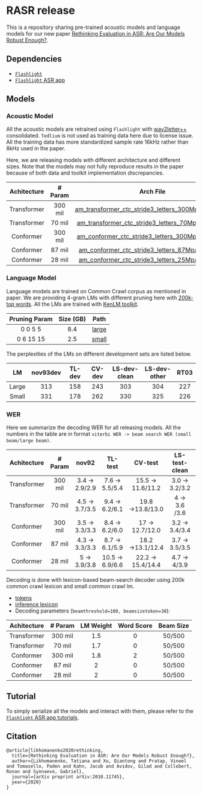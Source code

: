 # RASR release

This is a repository sharing pre-trained acoustic models and language models for our new paper [Rethinking Evaluation in ASR: Are Our Models Robust Enough?](https://arxiv.org/abs/2010.11745).


## Dependencies

* [`Flashlight`](https://github.com/facebookresearch/flashlight)
* [`Flashlight` ASR app](https://github.com/facebookresearch/flashlight/tree/master/flashlight/app/asr)

## Models

### Acoustic Model

All the acoustic models are retrained using `Flashlight` with [wav2letter++](https://github.com/facebookresearch/wav2letter) consolidated. `Tedlium` is not used as training data here due to license issue. All the training data has more standardized sample rate 16kHz rather than 8kHz used in the paper.

Here, we are releasing models with different architecture and different sizes. Note that the models may not fully reproduce results in the paper because of both data and toolkit implementation discrepancies.

|Achitecture |# Param |Arch File |Path |
| :---: | :---: | :---: | :---: |
|Transformer |300 mil |[am_transformer_ctc_stride3_letters_300Mparams.arch](https://dl.fbaipublicfiles.com/wav2letter/rasr/tutorial/am_transformer_ctc_stride3_letters_300Mparams.arch) |[am_transformer_ctc_stride3_letters_300Mparams.bin](https://dl.fbaipublicfiles.com/wav2letter/rasr/tutorial/am_transformer_ctc_stride3_letters_300Mparams.bin) |
|Transformer |70 mil |[am_transformer_ctc_stride3_letters_70Mparams.arch](https://dl.fbaipublicfiles.com/wav2letter/rasr/tutorial/am_transformer_ctc_stride3_letters_70Mparams.arch) |[am_transformer_ctc_stride3_letters_70Mparams.bin](https://dl.fbaipublicfiles.com/wav2letter/rasr/tutorial/am_transformer_ctc_stride3_letters_70Mparams.bin) |
|Conformer |300 mil |[am_conformer_ctc_stride3_letters_300Mparams.arch](https://dl.fbaipublicfiles.com/wav2letter/rasr/tutorial/am_conformer_ctc_stride3_letters_300Mparams.arch) |[am_conformer_ctc_stride3_letters_300Mparams.bin](https://dl.fbaipublicfiles.com/wav2letter/rasr/tutorial/am_conformer_ctc_stride3_letters_300Mparams.bin) |
|Conformer |87 mil |[am_conformer_ctc_stride3_letters_87Mparams.arch](https://dl.fbaipublicfiles.com/wav2letter/rasr/tutorial/am_conformer_ctc_stride3_letters_87Mparams.arch) |[am_conformer_ctc_stride3_letters_87Mparams.bin](https://dl.fbaipublicfiles.com/wav2letter/rasr/tutorial/am_conformer_ctc_stride3_letters_87Mparams.bin) |
|Conformer |28 mil |[am_conformer_ctc_stride3_letters_25Mparams.arch](https://dl.fbaipublicfiles.com/wav2letter/rasr/tutorial/am_conformer_ctc_stride3_letters_25Mparams.arch) |[am_conformer_ctc_stride3_letters_25Mparams.bin](https://dl.fbaipublicfiles.com/wav2letter/rasr/tutorial/am_conformer_ctc_stride3_letters_25Mparams.bin) |



### Language Model

Language models are trained on Common Crawl corpus as mentioned in paper. We are providing 4-gram LMs with different pruning here with [200k-top words](https://dl.fbaipublicfiles.com/wav2letter/rasr/tutorial/lm_common_crawl_200kvocab.txt). All the LMs are trained with [KenLM toolkit](https://kheafield.com/code/kenlm/).

| Pruning Param |Size (GB) |Path |
| :---: | :---: | :---: |
|0 0 5 5 |8.4 |[large](https://dl.fbaipublicfiles.com/wav2letter/rasr/tutorial/lm_common_crawl_large_4gram_prun0-0-5_200kvocab.bin) |
|0 6 15 15 |2.5 |[small](https://dl.fbaipublicfiles.com/wav2letter/rasr/tutorial/lm_common_crawl_small_4gram_prun0-6-15_200kvocab.bin)  |

The perplexities of the LMs on different development sets are listed below.

| LM |nov93dev |TL-dev |CV-dev |LS-dev-clean |LS-dev-other |RT03 |
| :---: | :---: | :---: | :---: | :---: | :---: | :---: |
| Large |313 |158 |243 |303 |304 |227 |
| Small |331 |178 |262 |330 |325 |226 |


### WER

Here we summarize the decoding WER for all releasing models. All the numbers in the table are in format `viterbi WER -> beam search WER (small beam/large beam)`.

|Achitecture |# Param |nov92 |TL-test |CV-test |LS-test-clean |LS-test-other |Hub05-SWB |Hub05-CH |
| :---: | :---: | :---: | :---: | :---: | :---: | :---: | :---: | :---: |
|Transformer |300 mil |3.4 → 2.9/2.9 |7.6 → 5.5/5.4 |15.5 → 11.6/11.2 |3.0 → 3.2/3.2 |7.2 → 6.4/6.4 |6.8 → 6.2/6.2 |11.6 → 10.8/10.7 |
|Transformer |70 mil |4.5 → 3.7/3.5 |9.4 → 6.2/6.1 |19.8 →13.8/13.0 |4 → 3.6 /3.6 |9.7 → 7.7/7.5 |7.5 → 6.6/6.5 |13 → 11.8/11.7 |
|Conformer |300 mil |3.5 → 3.3/3.3 |8.4 → 6.2/6.0 |17 → 12.7/12.0 |3.2 → 3.4/3.4 |8 → 7/6.8 |7 → 6.4/6.5 |11.9 → 10.7/10.5 |
|Conformer |87 mil |4.3 → 3.3/3.3 |8.7 → 6.1/5.9 |18.2 →13.1/12.4 |3.7 → 3.5/3.5 |8.6 → 7.4/7.2 |7.3 → 6.7/6.7 |12.2 → 11.7/11.5 |
|Conformer |28 mil |5 → 3.9/3.8 |10.5 → 6.9/6.6 |22.2 → 15.4/14.4 |4.7 → 4/3.9 |11.1 → 8.9/8.6 |8.8 → 7.8/7.7 |13.7 → 12.4/12.2 |

Decoding is done with lexicon-based beam-search decoder using 200k common crawl lexicon and small common crawl lm.
* [tokens](https://[dl.fbaipublicfiles.com/wav2letter/rasr/tutorial/tokens.txt](http://dl.fbaipublicfiles.com/wav2letter/rasr/tutorial/tokens.txt))
* [inference lexicon](https://dl.fbaipublicfiles.com/wav2letter/rasr/tutorial/lexicon.txt)
* Decoding parameters (`beamthreshold=100, beamsizetoken=30`):

|Achitecture |# Param |LM Weight |Word Score |Beam Size |
| :---: | :---: | :---: | :---: | :---: |
|Transformer |300 mil |1.5 |0 |50/500 |
|Transformer |70 mil |1.7 |0 |50/500 |
|Conformer |300 mil |1.8 |2 |50/500 |
|Conformer |87 mil |2 |0 |50/500 |
|Conformer |28 mil |2 |0 |50/500 |

## Tutorial

To simply serialize all the models and interact with them, please refer to the [`Flashlight` ASR app tutorials](https://github.com/facebookresearch/flashlight/tree/master/flashlight/app/asr/tutorial).



## Citation

```
@article{likhomanenko2020rethinking,
  title={Rethinking Evaluation in ASR: Are Our Models Robust Enough?},
  author={Likhomanenko, Tatiana and Xu, Qiantong and Pratap, Vineel and Tomasello, Paden and Kahn, Jacob and Avidov, Gilad and Collobert, Ronan and Synnaeve, Gabriel},
  journal={arXiv preprint arXiv:2010.11745},
  year={2020}
}
```
